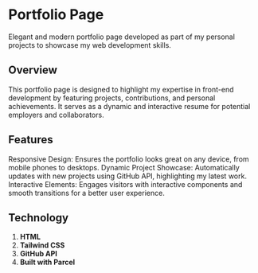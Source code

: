 # Portfolio Page
Elegant and modern portfolio page developed as part of my personal projects to showcase my web development skills.

## Overview
This portfolio page is designed to highlight my expertise in front-end development by featuring projects, contributions, and personal achievements. It serves as a dynamic and interactive resume for potential employers and collaborators.

## Features
Responsive Design: Ensures the portfolio looks great on any device, from mobile phones to desktops.
Dynamic Project Showcase: Automatically updates with new projects using GitHub API, highlighting my latest work.
Interactive Elements: Engages visitors with interactive components and smooth transitions for a better user experience.

## Technology
1. **HTML**
2. **Tailwind CSS**
3. **GitHub API**
4. **Built with Parcel**
